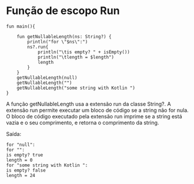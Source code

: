 <!DOCTYPE html>
<html lang="pt-br">
<head>
    <meta charset="UTF-8">
    <meta http-equiv="X-UA-Compatible" content="IE=edge">
    <meta name="viewport" content="width=device-width, initial-scale=1.0">
    <title>Document</title>
</head>
<body>
    <h1>Função de escopo Run</h1>

    fun main(){
    
        fun getNullableLength(ns: String?) {
            println("for \"$ns\":")
            ns?.run{
                println("\tis empty? " + isEmpty())
                println("\tlength = $length")
                length
            }
        }
        getNullableLength(null)
        getNullableLength("")
        getNullableLength("some string with Kotlin ")
    }

 <p>A função getNullableLength usa a extensão run da classe String?. A extensão run permite executar um bloco de código se a string não for nula.
    O bloco de código executado pela extensão run imprime se a string está vazia e o seu comprimento, e retorna o comprimento da string.</p>

<p>Saída:</p>

    for "null":
    for "":
	is empty? true
	length = 0
    for "some string with Kotlin ":
	is empty? false
	length = 24

</body>
</html>
